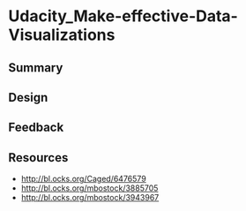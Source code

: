 # Udacity_Make-effective-Data-Visualizations


## Summary
<!-- in no more than 4 sentences, briefly introduce your data visualization and add any context that can help readers understand it -->

## Design
<!-- explain any design choices you made including changes to the visualization after collecting feedback -->

## Feedback
<!-- include all feedback you received from others on your visualization from the first sketch to the final visualization -->

## Resources
<!-- list any sources you consulted to create your visualization -->

* http://bl.ocks.org/Caged/6476579
* http://bl.ocks.org/mbostock/3885705
* http://bl.ocks.org/mbostock/3943967


<!-- Work 

* 12.06.2016: 16:31 - 17:56

-->